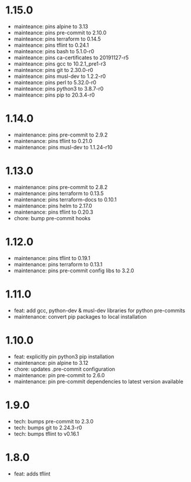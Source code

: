 1.15.0
======

- mainteance: pins alpine to 3.13
- mainteance: pins pre-commit to 2.10.0
- mainteance: pins terraform to 0.14.5
- mainteance: pins tflint to 0.24.1
- mainteance: pins bash to 5.1.0-r0
- mainteance: pins ca-certificates to 20191127-r5
- mainteance: pins gcc to 10.2.1_pre1-r3
- mainteance: pins git to 2.30.0-r0
- mainteance: pins musl-dev to 1.2.2-r0
- mainteance: pins perl to 5.32.0-r0
- mainteance: pins python3 to 3.8.7-r0
- mainteance: pins pip to 20.3.4-r0

1.14.0
======

- maintenance: pins pre-commit to 2.9.2
- maintenance: pins tflint to 0.21.0
- maintenance: pins musl-dev to 1.1.24-r10

1.13.0
======

- maintenance: pins pre-commit to 2.8.2
- maintenance: pins terraform to 0.13.5
- maintenance: pins terraform-docs to 0.10.1
- maintenance: pins helm to 2.17.0
- maintenance: pins tflint to 0.20.3
- chore: bump pre-commit hooks

1.12.0
======

- maintenance: pins tflint to 0.19.1
- maintenance: pins terraform to 0.13.1
- maintenance: pins pre-commit config libs to 3.2.0

1.11.0
======

- feat: add gcc, python-dev & musl-dev libraries for python pre-commits
- maintenance: convert pip packages to local installation

1.10.0
======

- feat: explicitly pin python3 pip installation
- maintenance: pin alpine to 3.12
- chore: updates .pre-commit configuration
- maintenance: pin pre-commit to 2.6.0
- maintenance: pin pre-commit dependencies to latest version available

1.9.0
======

- tech: bumps pre-commit to 2.3.0
- tech: bumps git to 2.24.3-r0
- tech: bumps tflint to v0.16.1

1.8.0
======

- feat: adds tflint

